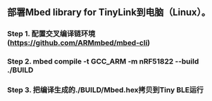 ## 部署Mbed library for TinyLink到电脑（Linux）。
### Step 1. 配置交叉编译链环境(https://github.com/ARMmbed/mbed-cli)
### Step 2. mbed compile -t GCC_ARM -m nRF51822 --build ./BUILD
### Step 3. 把编译生成的./BUILD/Mbed.hex拷贝到Tiny BLE运行

